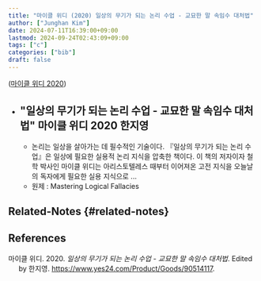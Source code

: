```yaml
---
title: "마이클 위디 (2020) 일상의 무기가 되는 논리 수업 - 교묘한 말 속임수 대처법"
author: ["Junghan Kim"]
date: 2024-07-11T16:39:00+09:00
lastmod: 2024-09-24T02:43:09+09:00
tags: ["c"]
categories: ["bib"]
draft: false
---
```


(<a href="#citeproc_bib_item_1">마이클 위디 2020</a>)

-   "일상의 무기가 되는 논리 수업 - 교묘한 말 속임수 대처법" 마이클 위디 2020 한지영
    -

    -   논리는 일상을 살아가는 데 필수적인 기술이다. 『일상의 무기가 되는 논리 수업』은 일상에 필요한 실용적 논리 지식을 압축한 책이다. 이 책의 저자이자 철학 박사인 마이클 위디는 아리스토텔레스 때부터 이어져온 고전 지식을 오늘날의 독자에게 필요한 실용 지식으로 ...
    -   원제 : Mastering Logical Fallacies


## Related-Notes {#related-notes}

## References

<style>.csl-entry{text-indent: -1.5em; margin-left: 1.5em;}</style><div class="csl-bib-body">
  <div class="csl-entry"><a id="citeproc_bib_item_1"></a>마이클 위디. 2020. <i>일상의 무기가 되는 논리 수업 - 교묘한 말 속임수 대처법</i>. Edited by 한지영. <a href="https://www.yes24.com/Product/Goods/90514117">https://www.yes24.com/Product/Goods/90514117</a>.</div>
</div>
